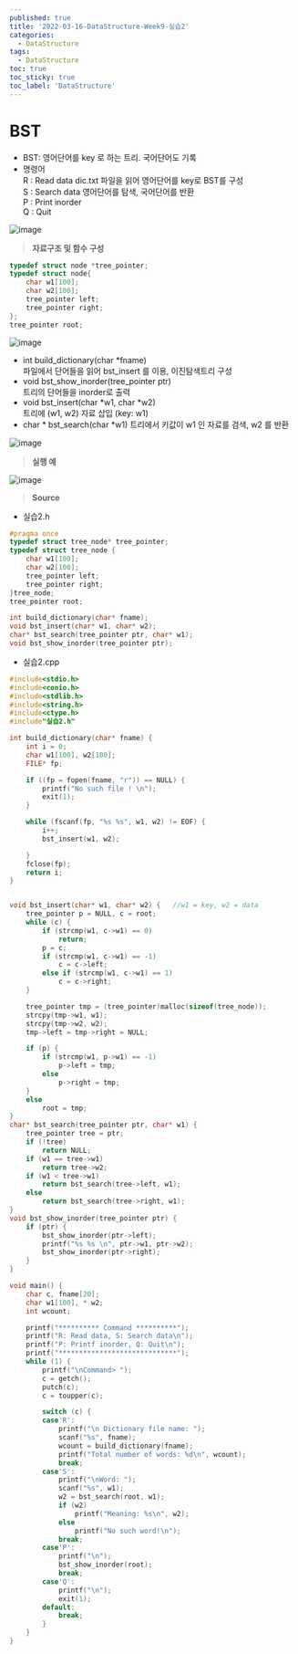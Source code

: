 ```yaml
---
published: true
title: '2022-03-16-DataStructure-Week9-실습2'
categories:
  - DataStructure
tags:
  - DataStructure
toc: true
toc_sticky: true
toc_label: 'DataStructure'
---
```


# BST

- BST: 영어단어를 key 로 하는 트리. 국어단어도 기록
- 명령어  
  R : Read data dic.txt 파일을 읽어 영어단어를 key로 BST를 구성  
  S : Search data 영어단어를 탐색, 국어단어를 반환  
  P : Print inorder  
  Q : Quit

![image](https://github.com/222SeungHyun/222SeungHyun.github.io/blob/master/_images/%EC%9E%90%EB%A3%8C%EA%B5%AC%EC%A1%B0%EC%99%80%EC%8B%A4%EC%8A%B5-9%EC%9E%A5-%EC%8B%A4%EC%8A%B52-1.png?raw=true)

> **자료구조 및 함수 구성**

```C
typedef struct node *tree_pointer;
typedef struct node{
	char w1[100];
	char w2[100];
	tree_pointer left;
	tree_pointer right;
};
tree_pointer root;
```

![image](https://github.com/222SeungHyun/222SeungHyun.github.io/blob/master/_images/%EC%9E%90%EB%A3%8C%EA%B5%AC%EC%A1%B0%EC%99%80%EC%8B%A4%EC%8A%B5-9%EC%9E%A5-%EC%8B%A4%EC%8A%B52-2.png?raw=true)

- int build_dictionary(char \*fname)  
   파일에서 단어들을 읽어 bst_insert 를 이용, 이진탐색트리 구성
  <br>
- void bst_show_inorder(tree_pointer ptr)  
   트리의 단어들을 inorder로 출력
  <br>
- void bst_insert(char *w1, char *w2)  
   트리에 (w1, w2) 자료 삽입 (key: w1)
  <br>
- char * bst_search(char *w1)
  트리에서 키값이 w1 인 자료를 검색, w2 를 반환

![image](https://github.com/222SeungHyun/222SeungHyun.github.io/blob/master/_images/%EC%9E%90%EB%A3%8C%EA%B5%AC%EC%A1%B0%EC%99%80%EC%8B%A4%EC%8A%B5-9%EC%9E%A5-%EC%8B%A4%EC%8A%B52-3.png?raw=true)

> **실행 예**

![image](https://github.com/222SeungHyun/222SeungHyun.github.io/blob/master/_images/%EC%9E%90%EB%A3%8C%EA%B5%AC%EC%A1%B0%EC%99%80%EC%8B%A4%EC%8A%B5-9%EC%9E%A5-%EC%8B%A4%EC%8A%B52-4.png?raw=true)

> **Source**

- 실습2.h

```C
#pragma once
typedef struct tree_node* tree_pointer;
typedef struct tree_node {
	char w1[100];
	char w2[100];
	tree_pointer left;
	tree_pointer right;
}tree_node;
tree_pointer root;

int build_dictionary(char* fname);
void bst_insert(char* w1, char* w2);
char* bst_search(tree_pointer ptr, char* w1);
void bst_show_inorder(tree_pointer ptr);

```

- 실습2.cpp

```C
#include<stdio.h>
#include<conio.h>
#include<stdlib.h>
#include<string.h>
#include<ctype.h>
#include"실습2.h"

int build_dictionary(char* fname) {
	int i = 0;
	char w1[100], w2[100];
	FILE* fp;

	if ((fp = fopen(fname, "r")) == NULL) {
		printf("No such file ! \n");
		exit(1);
	}

	while (fscanf(fp, "%s %s", w1, w2) != EOF) {
		i++;
		bst_insert(w1, w2);

	}
	fclose(fp);
	return i;
}


void bst_insert(char* w1, char* w2) {	//w1 = key, w2 = data
	tree_pointer p = NULL, c = root;
	while (c) {
		if (strcmp(w1, c->w1) == 0)
			return;
		p = c;
		if (strcmp(w1, c->w1) == -1)
			c = c->left;
		else if (strcmp(w1, c->w1) == 1)
			c = c->right;
	}

	tree_pointer tmp = (tree_pointer)malloc(sizeof(tree_node));
	strcpy(tmp->w1, w1);
	strcpy(tmp->w2, w2);
	tmp->left = tmp->right = NULL;

	if (p) {
		if (strcmp(w1, p->w1) == -1)
			p->left = tmp;
		else
			p->right = tmp;
	}
	else
		root = tmp;
}
char* bst_search(tree_pointer ptr, char* w1) {
	tree_pointer tree = ptr;
	if (!tree)
		return NULL;
	if (w1 == tree->w1)
		return tree->w2;
	if (w1 < tree->w1)
		return bst_search(tree->left, w1);
	else
		return bst_search(tree->right, w1);
}
void bst_show_inorder(tree_pointer ptr) {
	if (ptr) {
		bst_show_inorder(ptr->left);
		printf("%s %s \n", ptr->w1, ptr->w2);
		bst_show_inorder(ptr->right);
	}
}

void main() {
	char c, fname[20];
	char w1[100], * w2;
	int wcount;

	printf("********** Command **********");
	printf("R: Read data, S: Search data\n");
	printf("P: Printf inorder, Q: Quit\n");
	printf("*****************************");
	while (1) {
		printf("\nCommand> ");
		c = getch();
		putch(c);
		c = toupper(c);

		switch (c) {
		case'R':
			printf("\n Dictionary file name: ");
			scanf("%s", fname);
			wcount = build_dictionary(fname);
			printf("Total number of words: %d\n", wcount);
			break;
		case'S':
			printf("\nWord: ");
			scanf("%s", w1);
			w2 = bst_search(root, w1);
			if (w2)
				printf("Meaning: %s\n", w2);
			else
				printf("No such word!\n");
			break;
		case'P':
			printf("\n");
			bst_show_inorder(root);
			break;
		case'Q':
			printf("\n");
			exit(1);
		default:
			break;
		}
	}
}
```
